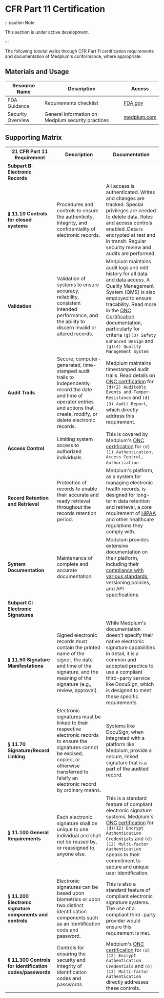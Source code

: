 # CFR Part 11 Certification

:::caution Note

This section is under active development.

:::

The following tutorial walks through CFR Part 11 certification requirements and documentation of Medplum's conformance, where appropriate.

## Materials and Usage

| Resource Name     | Description                                       | Access                                                                                                                                                     |
| ----------------- | ------------------------------------------------- | ---------------------------------------------------------------------------------------------------------------------------------------------------------- |
| FDA Guidance      | Requirements checklist                            | [FDA.gov](https://www.fda.gov/regulatory-information/search-fda-guidance-documents/part-11-electronic-records-electronic-signatures-scope-and-application) |
| Security Overview | General information on Medplum security practices | [medplum.com](https://www.medplum.com/security)                                                                                                            |


## Supporting Matrix

| 21 CFR Part 11 Requirement | Description | Documentation |
| --- | --- | --- |
| **Subpart B: Electronic Records** | | |
| **§ 11.10 Controls for closed systems** | Procedures and controls to ensure the authenticity, integrity, and confidentiality of electronic records. | All access is authenticated. Writes and changes are tracked. Special privileges are needed to delete data. Roles and access controls enabled. Data is encrypted at rest and in transit. Regular security review and audits are performed. |
| **Validation** | Validation of systems to ensure accuracy, reliability, consistent intended performance, and the ability to discern invalid or altered records. | Medplum maintains audit logs and edit history for all data and data access.  A Quality Management System (QMS) is also employed to ensure tracability.  Read more in the [ONC Certification](./docs/compliance/onc) documentation, particularly for criteria `(g)(3) Safety Enhanced Design` and `(g)(4) Quality Management System` |
| **Audit Trails** | Secure, computer-generated, time-stamped audit trails to independently record the date and time of operator entries and actions that create, modify, or delete electronic records. | Medplum maintains timestamped audit trails.  Read details on [ONC certification](./docs/compliance/onc) for `(d)(2) Auditable Events and Tamper-Resistance` and `(d)(3) Audit Report`, which directly address this requirement.|
| **Access Control** | Limiting system access to authorized individuals. | This is covered by Medplum's [ONC certification](./docs/compliance/onc) for `(d)(1) Authentication, Access Control, Authorization`. |
| **Record Retention and Retrieval** | Protection of records to enable their accurate and ready retrieval throughout the records retention period. | Medplum's platform, as a system for managing electronic health records, is designed for long-term data retention and retrieval, a core requirement of [HIPAA](./docs/compliance/hipaa) and other healthcare regulations they comply with. |
| **System Documentation** | Maintenance of complete and accurate documentation. | Medplum provides extensive documentation on their platform, including their [compliance with various standards](./compliance), versioning policies, and API specifications. |
| **Subpart C: Electronic Signatures** | | |
| **§ 11.50 Signature Manifestations** | Signed electronic records must contain the printed name of the signer, the date and time of the signature, and the meaning of the signature (e.g., review, approval). | While Medplum's documentation doesn't specify their native electronic signature capabilities in detail, it is a common and accepted practice to use a compliant third-party service like DocuSign, which is designed to meet these specific requirements. |
| **§ 11.70 Signature/Record Linking** | Electronic signatures must be linked to their respective electronic records to ensure the signatures cannot be excised, copied, or otherwise transferred to falsify an electronic record by ordinary means. | Systems like DocuSign, when integrated with a platform like Medplum, provide a secure, linked signature that is a part of the audited record. |
| **§ 11.100 General Requirements** | Each electronic signature shall be unique to one individual and shall not be reused by, or reassigned to, anyone else. | This is a standard feature of compliant electronic signature systems. Medplum's [ONC certification](./docs/compliance/onc) for `(d)(12) Encrypt Authentication Credentials` and `(d)(13) Multi-factor Authentication` speaks to their commitment to secure and unique user identification. |
| **§ 11.200 Electronic signature components and controls** | Electronic signatures can be based upon biometrics or upon two distinct identification components such as an identification code and password. | This is also a standard feature of compliant electronic signature systems. The use of a compliant third-party provider would ensure this requirement is met. |
| **§ 11.300 Controls for identification codes/passwords** | Controls for ensuring the security and integrity of identification codes and passwords. | Medplum's [ONC certification](./docs/compliance/onc) for `(d)(12) Encrypt Authentication Credentials` and `(d)(13) Multi-factor Authentication` directly addresses these controls. |